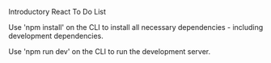 Introductory React To Do List

Use 'npm install' on the CLI to install all necessary dependencies - including development dependencies.

Use 'npm run dev' on the CLI to run the development server.
